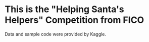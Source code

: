 This is the "Helping Santa's Helpers" Competition from FICO
==========================================================

Data and sample code were provided by Kaggle.

